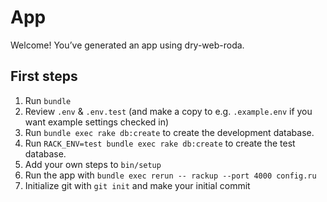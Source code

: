 # App

Welcome! You’ve generated an app using dry-web-roda.

## First steps

1. Run `bundle`
2. Review `.env` & `.env.test` (and make a copy to e.g. `.example.env` if you want example settings checked in)
3. Run `bundle exec rake db:create` to create the development database.
4. Run `RACK_ENV=test bundle exec rake db:create` to create the test database.
5. Add your own steps to `bin/setup`
6. Run the app with `bundle exec rerun -- rackup --port 4000 config.ru`
7. Initialize git with `git init` and make your initial commit
